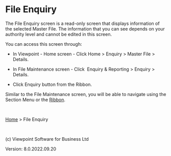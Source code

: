 




# File Enquiry
The File Enquiry screen is a read-only screen that displays information 
 of the selected Master File. The information that you can see depends 
 on your authority level and cannot be edited in this screen.

You can access this screen through:

	

- In Viewpoint - Home screen - Click Home&nbsp;&gt; Enquiry &gt; 
    	 Master File &gt; Details.

	

- In File Maintenance screen - Click &nbsp;Enquiry &amp; Reporting 
    	 &gt; Enquiry &gt; Details.

	

- Click Enquiry button from the Ribbon.

Similar to the File Maintenance screen, you will be able to navigate 
 using the Section Menu or the [Ribbon](javascript:TextPopup(this)).
<div class="droptext" id="POPUP303245143" style="display: none;">
	<h3 class="Heading8">Home tab</h3>
	<h6 class="Heading8">General Group</h6>
	<p>This group contains the following:</p>
	<ul class="hcp1">
		<li>Windows Manager - Click to open Windows Manager.</li>
		<li><p>Notifications - Click to open the <a href="file:///c:/temp/0457b882-c844-4314-8878-ce1a9c2207bd/Configuration/Notifications.htm">Notifications</a> 
		 window.</p></li>
		<li><p>Go to Home - Click to return to Viewpoint - Home screen.</p></li>
		<li><p>Close &amp; Search - Click to close the File Maintenance 
		 screen and go to <a href="file:///c:/temp/0457b882-c844-4314-8878-ce1a9c2207bd/input/Master_File_Search.htm">Master File 
		 Search</a>.</p></li>
		<li><p>Backward - Click to go back to the previous screen or menu 
		 selection. Click the 'v' icon to show a history list of selections. 
		 </p></li>
		<li><p>Forward - Click to go to the next screen or menu selection. 
		 Click the 'v' icon to show a history list of selections. </p></li>
	</ul>
	<h6 class="Heading8">To Do Group</h6>
	<p>This group contains the following:</p>
	<ul class="hcp1">
		<li><p>To Do Summary - Click to open the <a href="file:///c:/temp/0457b882-c844-4314-8878-ce1a9c2207bd/input/To_Do_Summary.htm">To 
		 Do Summary</a> screen.</p></li>
		<li><p>To Do Dashboard - Click to open the To Do Dashboard screen.</p></li>
	</ul>
	<h6 class="Heading8">Governance Group</h6>
	<p>This group contains the following:</p>
	<ul class="hcp1">
		<li><p>Profile - Click to access general function buttons that 
		 includes list arrow to access Overview, Summary Screens and Dashboards 
		 for Entity Administration related items. The Overview tab includes 
		 a Navigation listing that contains Viewpoint screens that can 
		 be accessed.</p></li>
		<li><p>Compliance - Click to access general function buttons that 
		 includes list arrow to access Overview, Summary Screens and Dashboards 
		 for Compliance related items. The Overview tab includes a Navigation 
		 listing that contains Viewpoint screens that can be accessed.</p></li>
		<li><p>AEOI - Click to access general function buttons that includes 
		 list arrow to access Overview, Summary Screens and Dashboards 
		 for AEOI related items. The Overview tab includes a Navigation 
		 listing that contains Viewpoint screens that can be accessed.</p></li>
		<li><p>Statutory - Click to access general function buttons that 
		 includes list arrow to access Overview, Summary Screens and Dashboards 
		 for Statutory related items. The Overview tab includes a Navigation 
		 listing that contains Viewpoint screens that can be accessed.</p></li>
		<li><p>Ownership - Click to access general function buttons that 
		 includes list arrow to access Overview, Summary Screens and Dashboards 
		 for Ownership related items. The Overview tab includes a Navigation 
		 listing that contains Viewpoint screens that can be accessed.</p></li>
		<li><p>Administration - Click to access general function buttons 
		 that includes list arrow to access Overview, Summary Screens and 
		 Dashboards for Administration related items. The Overview tab 
		 includes a Navigation listing that contains Viewpoint screens 
		 that can be accessed.</p></li>
		<li><p>Documents- Click to access general function buttons that 
		 includes list arrow to access Overview, Summary Screens and Dashboards 
		 for Documents related items. The Overview tab includes a Navigation 
		 listing that contains Viewpoint screens that can be accessed.</p></li>
	</ul>
	<p>&nbsp;</p>
	<h6 class="Heading8">Financials Group</h6>
	<p class="Heading8">This group contains the following:</p>
	<ul class="hcp1">
		<li><p>Time - Click to access Timesheet and Dashboard screens.</p></li>
		<li><p>Accounting - Click to access general function buttons that 
		 includes list arrow to access Overview, Summary Screens and Dashboards 
		 for Accounting related items. The Overview tab includes a Navigation 
		 listing that contains Viewpoint screens that can be accessed.</p></li>
		<li><p>Sales Ledger - Click to access general function buttons 
		 that includes list arrow to access Overview, Summary Screens and 
		 Dashboards for Sales Ledger related items. The Overview tab includes 
		 a Navigation listing that contains Viewpoint screens that can 
		 be accessed.</p></li>
		<li><p>Purchase Ledger - Click to access general function buttons 
		 that includes list arrow to access Overview, Summary Screens and 
		 Dashboards for Purchase Ledger related items. The Overview tab 
		 includes a Navigation listing that contains Viewpoint screens 
		 that can be accessed.</p></li>
	</ul>
	<h6 class="Heading8">Reporting Button</h6>
	<p>Click to access general function buttons that includes list arrow 
	 to access Overview, Summary Screens and Dashboards for Reporting related 
	 items. The Overview tab includes a Navigation listing that contains 
	 Viewpoint screens that can be accessed.</p>
	<p>&nbsp;</p>
	<h6 class="Heading8">Refresh Button</h6>
	<p>Click to refresh the File Maintenance.</p>
	<h6 class="Heading8">&nbsp;</h6>
	<h6 class="Heading8" style="font-size: 26px;"><span style="font-size: 26px;">Opened 
	 Master File tab</span></h6>
	<p><a class="dropspot" href="javascript:TextPopup(this)" id="a42">[Opened 
	 Master File]</a> - contains additional function buttons 
	 that allows you to access screens and functions for the opened Master 
	 File.</p>
	<div class="droptext" id="POPUP424786197" style="display: none;">
		<h6 class="Heading8">General Group</h6>
		<ul class="hcp1">
			<li><p>Windows Manager - Click to open Windows Manager.</p></li>
			<li><p>Go to Home - Click to return to Viewpoint - Home screen.</p></li>
			<li><p>Open File - Click to open the File Maintenance screen 
			 for the selected Master File.</p></li>
		</ul>
		<p>&nbsp;</p>
		<h6 class="Heading8">Create Group</h6>
		<ul class="hcp1">
			<li><p>Workflow - Click to start a new workflow for the selected 
			 Master File.</p></li>
			<li><p>File Note - Click to create a file note for the selected 
			 Master File. See also <a href="file:///c:/temp/0457b882-c844-4314-8878-ce1a9c2207bd/input/File_Notes.htm">File Notes</a>.</p></li>
			<li><p>Task - Click to add a task for the selected Master File. 
			 See also <a href="file:///c:/temp/0457b882-c844-4314-8878-ce1a9c2207bd/Configuration/Tasks_-_Configuration.htm">Tasks</a>.</p></li>
			<li><p>Time Entry - Click to add a time entry for the selected 
			 Master File. See also <a href="file:///c:/temp/0457b882-c844-4314-8878-ce1a9c2207bd/Practice_Manager/Time_Entries.htm">Time 
			 Entries</a>.</p></li>
			<li><p>Document Holder - Click to create a document holder 
			 for the selected Master File. See also <a href="file:///c:/temp/0457b882-c844-4314-8878-ce1a9c2207bd/Document_Manager/Document_Holders.htm">Document 
			 Holder</a>.</p></li>
			<li><p>Binder - Click to create a binder for the selected Master 
			 File. See also <a href="file:///c:/temp/0457b882-c844-4314-8878-ce1a9c2207bd/input/Binders_-_Create_New_Binder.htm">Create 
			 New Binder</a>.</p></li>
			<li><p>Correspondence - Click to create a correspondence document 
			 for the selected Master File. See also <a href="file:///c:/temp/0457b882-c844-4314-8878-ce1a9c2207bd/input/Correspondence.htm">Correspondence</a>.</p></li>
			<li><p>Journal QE - Click to open the Journal Quick Entry screen 
			 for the selected Master File. See also <a href="file:///c:/temp/0457b882-c844-4314-8878-ce1a9c2207bd/Client_Accountant/Journal_Quick_entry.htm">Journal 
			 Quick Entry</a>.</p></li>
		</ul>
		<h6 class="Heading8">&nbsp;</h6>
		<h6 class="Heading8">Enquiry Group</h6>
		<ul class="hcp1">
			<li><p>File - Click to open the File Enquiry screen for the 
			 selected Master File.</p></li>
			<li><p>Relations - Click to access the <a href="file:///c:/temp/0457b882-c844-4314-8878-ce1a9c2207bd/input/Enquiry_-_Relations_Relation.htm">Relations</a> 
			 enquiry screen for the selected Master File.</p></li>
			<li><p>Ownership - Click to access the Ownership enquiry screen 
			 for the selected Master File.</p></li>
			<li><p>Billing - Click to access the <a href="file:///c:/temp/0457b882-c844-4314-8878-ce1a9c2207bd/input/Billing_Enquiry_screen.htm">Billing</a> 
			 enquiry screen for the selected Master File.</p></li>
			<li><p>Accounts - Click to access the <a href="file:///c:/temp/0457b882-c844-4314-8878-ce1a9c2207bd/Client_Accountant/Account_Enquiry.htm">Account</a> 
			 enquiry screen for the selected Master File.</p></li>
			<li><p>Documents - Click to view stored documents for the selected 
			 Master File. This will launch the <a href="file:///c:/temp/0457b882-c844-4314-8878-ce1a9c2207bd/Document_Manager/Documents_-_Enquiry.htm">Documents</a> 
			 screen.</p></li>
			<li><p>Changes - Click to access the <a href="file:///c:/temp/0457b882-c844-4314-8878-ce1a9c2207bd/input/Changes_Confirmation_Approval.htm">Changes</a> 
			 screen for the selected Master File.</p></li>
		</ul>
		<h6 class="Heading8">Add To Group</h6>
		<ul class="hcp1">
			<li><p>Outlook - Click to add the selected Master File to the 
			 Outlook Correspondence folder.</p></li>
			<li><p>Favourites - Click to add the Master File to the Favourites 
			 list. </p></li>
		</ul>
 </div>
	<h6 class="Heading8">&nbsp;</h6>
	<h3 class="Heading8">Context Sensitive Master File tab</h3>
	<p><a class="dropspot" href="javascript:TextPopup(this)" id="a411">[Context 
	 Sensitve Master File]</a> - this tab is seen only 
	 when you have selected a record with Master File information and is 
	 named according to the Master File. It contains function buttons that 
	 allows you to access screens and functions for the selected Master 
	 File record. </p>
	<div class="droptext" id="POPUP42478619711" style="display: none;">
		<h6 class="Heading8">General Group</h6>
		<ul class="hcp1">
			<li><p>Windows Manager - Click to open Windows Manager.</p></li>
			<li><p>Go to Home - Click to return to Viewpoint - Home screen.</p></li>
			<li><p>Open File - Click to open the File Maintenance screen 
			 for the selected Master File.</p></li>
		</ul>
		<p>&nbsp;</p>
		<h6 class="Heading8">Create Group</h6>
		<ul class="hcp1">
			<li><p>Workflow - Click to start a new workflow for the selected 
			 Master File.</p></li>
			<li><p>File Note - Click to create a file note for the selected 
			 Master File. See also <a href="file:///c:/temp/0457b882-c844-4314-8878-ce1a9c2207bd/input/File_Notes.htm">File Notes</a>.</p></li>
			<li><p>Task - Click to add a task for the selected Master File. 
			 See also <a href="file:///c:/temp/0457b882-c844-4314-8878-ce1a9c2207bd/Configuration/Tasks_-_Configuration.htm">Tasks</a>.</p></li>
			<li><p>Time Entry - Click to add a time entry for the selected 
			 Master File. See also <a href="file:///c:/temp/0457b882-c844-4314-8878-ce1a9c2207bd/Practice_Manager/Time_Entries.htm">Time 
			 Entries</a>.</p></li>
			<li><p>Document Holder - Click to create a document holder 
			 for the selected Master File. See also <a href="file:///c:/temp/0457b882-c844-4314-8878-ce1a9c2207bd/Document_Manager/Document_Holders.htm">Document 
			 Holder</a>.</p></li>
			<li><p>Binder - Click to create a binder for the selected Master 
			 File. See also <a href="file:///c:/temp/0457b882-c844-4314-8878-ce1a9c2207bd/input/Binders_-_Create_New_Binder.htm">Create 
			 New Binder</a>.</p></li>
			<li><p>Correspondence - Click to create a correspondence document 
			 for the selected Master File. See also <a href="file:///c:/temp/0457b882-c844-4314-8878-ce1a9c2207bd/input/Correspondence.htm">Correspondence</a>.</p></li>
			<li><p>Journal QE - Click to open the Journal Quick Entry screen 
			 for the selected Master File. See also <a href="file:///c:/temp/0457b882-c844-4314-8878-ce1a9c2207bd/Client_Accountant/Journal_Quick_entry.htm">Journal 
			 Quick Entry</a>.</p></li>
		</ul>
		<h6 class="Heading8">&nbsp;</h6>
		<h6 class="Heading8">Enquiry Group</h6>
		<ul class="hcp1">
			<li><p>File - Click to open the File Enquiry screen for the 
			 selected Master File.</p></li>
			<li><p>Relations - Click to access the <a href="file:///c:/temp/0457b882-c844-4314-8878-ce1a9c2207bd/input/Enquiry_-_Relations_Relation.htm">Relations</a> 
			 enquiry screen for the selected Master File.</p></li>
			<li><p>Ownership - Click to access the <a href="file:///c:/temp/0457b882-c844-4314-8878-ce1a9c2207bd/input/Enquiry_-_Ownership.htm">Ownership</a> 
			 enquiry screen for the selected Master File.</p></li>
			<li><p>Billing - Click to access the <a href="file:///c:/temp/0457b882-c844-4314-8878-ce1a9c2207bd/input/Billing_Enquiry_screen.htm">Billing</a> 
			 enquiry screen for the selected Master File.</p></li>
			<li><p>Accounts - Click to access the <a href="file:///c:/temp/0457b882-c844-4314-8878-ce1a9c2207bd/Client_Accountant/Account_Enquiry.htm">Account</a> 
			 enquiry screen for the selected Master File.</p></li>
			<li><p>Documents - Click to view stored documents for the selected 
			 Master File. This will launch the <a href="file:///c:/temp/0457b882-c844-4314-8878-ce1a9c2207bd/Document_Manager/Documents_-_Enquiry.htm">Documents</a> 
			 screen.</p></li>
			<li><p>Changes - Click to access the <a href="file:///c:/temp/0457b882-c844-4314-8878-ce1a9c2207bd/input/Changes_Confirmation_Approval.htm">Changes</a> 
			 screen for the selected Master File.</p></li>
		</ul>
		<h6 class="Heading8">Add To Group</h6>
		<ul class="hcp1">
			<li><p>Outlook - Click to add the selected Master File to the 
			 Outlook Correspondence folder.</p></li>
			<li><p>Favourites - Click to add the Master File to the Favourites 
			 list. </p></li>
		</ul>
		<h6 class="Heading8">Explore Group</h6>
		<ul class="hcp1">
			<li><p>Explore - Click to explore the selected Master File. 
			 This will display the ownership of the selected Master File 
			 in the same window. You can also do this by right-mouse-clicking 
			 on the Master File and selecting Explore.</p></li>
			<li><p>Explore New - Click to explore the selected Master File. 
			 This will display the ownership of the selected Master File 
			 in a new window. You can also do this by right-mouse-clicking 
			 on the Master File and selecting ...new window.</p></li>
			<li><p>View Details - Select this to display the details of 
			 the selected File. You can also do this by right-mouse-clicking 
			 on the Master File and selecting View Details.</p></li>
		</ul>
		<p>&nbsp;</p>
 </div>
	<p>&nbsp;</p>
</div>

&nbsp;

[Home](file:///c:/temp/0457b882-c844-4314-8878-ce1a9c2207bd/input/Copyright_Notice.htm) &gt; File Enquiry

&nbsp;

(c) Viewpoint Software for 
 Business Ltd

Version: 8.0.2022.09.20




